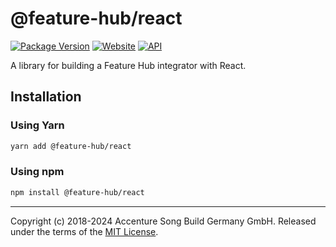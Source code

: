 # @feature-hub/react

[![Package Version][package-badge]][package-npm]
[![Website][website-badge]][website] [![API][api-badge]][api]

A library for building a Feature Hub integrator with React.

## Installation

### Using Yarn

```sh
yarn add @feature-hub/react
```

### Using npm

```sh
npm install @feature-hub/react
```

---

Copyright (c) 2018-2024 Accenture Song Build Germany GmbH. Released under the
terms of the [MIT License][license].

[api]: https://feature-hub.io/@feature-hub/react/
[api-badge]:
  https://img.shields.io/badge/API-%40feature--hub%2Freact-%23ea3458.svg
[license]: https://github.com/feature-hub/feature-hub/blob/main/LICENSE
[package-badge]: https://img.shields.io/npm/v/@feature-hub/react.svg
[package-npm]: https://www.npmjs.com/package/@feature-hub/react
[website]: https://feature-hub.io/
[website-badge]:
  https://img.shields.io/badge/Website-feature--hub.io-%23500dc5.svg
